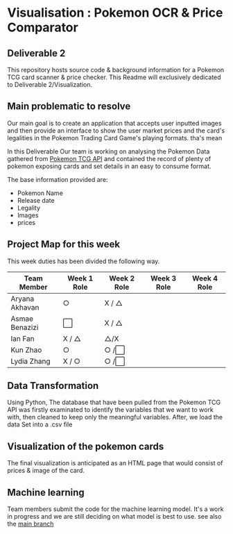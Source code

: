 
# Visualisation : Pokemon OCR & Price Comparator

## Deliverable 2

This repository hosts source code & background information for a Pokemon TCG card scanner & price checker. This Readme will exclusively dedicated to Deliverable 2/Visualization.

## Main problematic to resolve

Our main goal is to create an application that accepts user inputted images and then provide an interface to show the user market prices and the card's legalities in the Pokemon Trading Card Game's playing formats. tha's mean 

In this Deliverable Our team is working on analysing the Pokemon Data gathered from [Pokemon TCG API](https://pokemontcg.io/) and contained the record of plenty of pokemon exposing cards and set details in an easy to consume format.

The base information provided are:
- Pokemon Name
- Release date 
- Legality 
- Images
- prices


## Project Map for this week

This week duties has been divided the following way.

| Team Member    | Week 1 Role  | Week 2 Role | Week 3 Role | Week 4 Role |
|----------------|--------------|-------------|-------------|-------------|
| Aryana Akhavan | ○       |      X / △       |             |             |
| Asmae Benazizi | ⬜       |    X / △      |             |             |
| Ian Fan        | X / △ |        △/X     |             |             |
| Kun Zhao       | ○       |     ○ /⬜     |             |             |
| Lydia Zhang    | X / ○    |    ○ /⬜      |             |             |

## Data Transformation 

Using Python, The database that have been pulled from the Pokemon TCG API was firstly examinated to identify the variables that we want to work with, then cleaned to keep only  the meaningful variables.
After, we load the data Set into a .csv file

## Visualization of the pokemon cards 

The final visualization is anticipated as an HTML page that would consist of prices & image of the card.




## Machine learning 

Team members submit the code for the machine learning model. It's a work in progress and we are still deciding on what model is best to use.
see also the [main branch](https://github.com/benaziziasmae/squirtle_squad)


